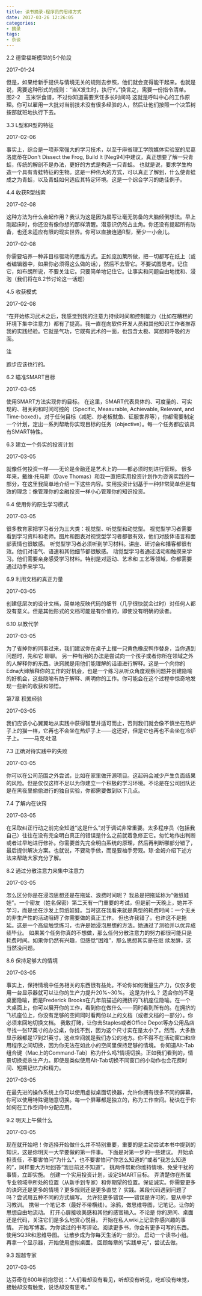 ```yaml
---
title: 读书摘录-程序员的思维方式
date: 2017-03-26 12:26:05
categories: 
- 摘录
tags:
- 杂谈
---
```

2.2 德雷福斯模型的5个阶段

2017-01-24

但是，如果给新手提供与情境无关的规则去参照，他们就会变得能干起来。也就是说，需要这种形式的规则：“当X发生时，执行Y。”换言之，需要一份指令清单。
图2-2　玉米饼食谱，不过你知道需要烹饪多长时间吗
这就是呼叫中心的工作原理。你可以雇用一大批对当前技术没有很多经验的人，然后让他们按照一个决策树按部就班地执行下去。

3.3 L型和R型的特征

2017-02-06

事实上，综合是一项非常强大的学习技术，以至于麻省理工学院媒体实验室的尼葛洛庞蒂在Don't Dissect the Frog, Build It [Neg94]中建议，真正想要了解一只青蛙，传统的解剖不是办法，更好的方式是构造一只青蛙。
也就是说，要求学生构造一个具有青蛙特征的生物。这是一种伟大的方式，可以真正了解到，什么使青蛙成之为青蛙，以及青蛙如何适应其特定环境。这是一个综合学习的绝佳例子。

4.4 收获R型线索

2017-02-08

这种方法为什么会起作用？我认为这是因为晨写让毫无防备的大脑倾倒想法。早上刚起床时，你还没有像你想的那样清醒。潜意识仍然占主角。你还没有提起所有防备，也还未适应有限的现实世界。你可以直接连通R型，至少一小会儿。

2017-02-08

你需要培养一种非目标驱动的思维方式。正如庞加莱所做，把一切都写在纸上（或者编辑器中，如果你必须得这么做的话），然后不去管它。不要试图思考。记住它，如布朗所说，不要关注它。只要简单地记住它。让事实和问题自由地搅和、浸泡（我们将在8.2节讨论这一话题）

<!--more-->

4.5 收获模式

2017-02-08

“在开始练习武术之后，我感觉到我的注意力持续时间和控制能力（比如在糟糕的环境下集中注意力）都有了提高。我一直在向软件开发人员和其他知识工作者推荐我的实践经验。它就是气功，它既有武术的一面，也包含太极、冥想和呼吸的方面。

注

跑步应该也行的。

6.2 瞄准SMART目标

2017-03-05

使用SMART方法实现你的目标。
在这里，SMART代表具体的、可度量的、可实现的、相关的和时间可控的（Specific, Measurable, Achievable, Relevant, and Time-boxed）。对于任何目标（减肥、炒老板鱿鱼、征服世界等），你都需要制定一个计划，定出一系列帮助你实现目标的任务（objective）。每一个任务都应该具有SMART特性。

6.3 建立一个务实的投资计划

2017-03-05

就像任何投资一样——无论是金融还是艺术上的——都必须时刻进行管理。
很多年来，戴维·托马斯（Dave Thomas）和我一直把实用投资计划作为咨询实践的一部分，在这里我简单地介绍一下这些内容。实用投资计划基于一种非常简单但是有效的理念：像管理你的金融投资一样小心管理你的知识投资。

6.4 使用你的原生学习模式

2017-03-05

很多教育家把学习者分为三大类：视觉型、听觉型和动觉型。
视觉型学习者需要看到学习资料和老师。图片和图表对视觉型学习者都很有效，他们对肢体语言和面部表情也很敏感。
听觉型学习者必须听到学习材料。讲座、研讨会和播客都很有效。他们对语气、语速和其他细节都很敏感。
动觉型学习者通过活动和触摸来学习。他们需要亲身感受学习材料。特别是对运动、艺术和
工艺等领域，你都需要通过动手来学习。

6.9 利用文档的真正力量

2017-03-05

创建低层次的设计文档，简单地反映代码的细节（几乎很快就会过时）对任何人都没有意义。但是其他形式的文档可能是有价值的，即使没有明确的读者。

6.10 以教代学

2017-03-05

为了省掉你的同事过来，我们建议你在桌子上摆一只黄色橡皮鸭作替身，当你遇到问题时，先和它
聊聊。
另一种有用的办法是尝试向一个孩子或者你所在领域之外的人解释你的东西。诀窍就是用他们能理解的话语进行解释。这是一个向你的Edna大婶解释你的工作的好机会，也是一个练习从听众角度观察问题并创建隐喻的好机会，这些隐喻有助于解释、阐明你的工作。你可能会在这个过程中惊奇地发现一些新的收获和领悟。

第7章 积累经验

2017-03-05

我们应该小心翼翼地从实践中获得智慧并适可而止，否则我们就会像不慎坐在热炉子上的猫一样，它再也不会坐在热炉子上——这还好，但是它也再也不会坐在冷炉子上。
——马克·吐温

7.3 正确对待实践中的失败

2017-03-05

你可以在公司范围之外尝试，比如在家里做开源项目。这起码会减少产生负面结果的风险。但是仅仅这样不足以为你建立一个积极的学习环境。不论是在公司团队还是在黑夜里偷偷进行的独自实验，你都需要做到以下几点。

7.4 了解内在诀窍

2017-03-05

在采取纠正行动之前完全知道“这是什么”对于调试非常重要。太多程序员（包括我自己）往往在没有完全明白真正的错误是什么之前就着急修正它。匆忙地作出判断或者过早地进行修补。你需要首先完全明白系统的原理，然后再判断哪部分错了，最后提供解决方案。也就说，不要动手做，而是要袖手旁观。琼·金姆介绍下述方法来帮助大家充分了解。

8.2 通过分散注意力来集中注意力

2017-03-05

怎么区分你是在浸泡思想还是在拖延、浪费时间呢？
我总是把拖延称为“做纸娃娃”。一个密友（姓名保密）第二天有一门重要的考试，但是前一天晚上，她并不学习，而是坐在沙发上剪纸娃娃。当时这在我看来就是典型的耗费时间：一个无关的非生产性的活动阻碍了你需要做的真正工作。
但也许我错了。也许这不是拖延。这是一个高级触觉练习，也许是她浸泡思想的方法。她通过了测验并以优异成绩毕业。
如果某个任务你真的不想做，那么任何分散注意力的努力都很可能只是耗费时间。如果你仍然有兴趣，但感觉“困难”，那么思想其实是在继
续发酵，这当然没问题。

8.6 保持足够大的情境

2017-03-05

事实上，保持情境中任务相关的东西很有益处。不论你如何衡量生产力，仅仅多使用一台显示器就可以让你的生产力提升20%~30%。
这是为什么？
适合你的不是桌面隐喻，而是Frederick Brooks在几年前描述的拥挤的飞机座位隐喻。在一个大桌面上，你可以展开你的工作，看到你在做什么——同时看到所有的。在拥挤的飞机座位上，你没有足够的空间同时看两份以上的文档（或者文档的一部分）。你必须来回地切换文档。
我敢打赌，让你去Staples或者Office Depot等办公用品店寻找一张17英寸的办公桌，你找不到，因为这个尺寸实在是太小了。然而，大多数显示器都是17到21英寸。这点空间就是我们办公的地方。你不得不在活动窗口和应用程序之间切换，因为你无法在如此小的空间里保持足够的情境。
你知道Alt-Tab组合键（Mac上的Command-Tab）称为什么吗?情境切换。正如我们看到的，情景切换扼杀生产力。即使是类似使用Alt-Tab切换不同窗口的小动作也会花费时间、短期记忆力和精力。

2017-03-05

在最先进的操作系统上你可以使用虚拟桌面切换器，允许你拥有很多不同的屏幕，你可以使用特殊键随意切换。每一个屏幕都是独立的，称为工作空间。秘诀在于你如何在工作空间中分配应用。

9.2 明天上午做什么

2017-03-05

现在就开始吧！你选择开始做什么并不特别重要，重要的是主动尝试本书中提到的知识，这是你明天一大早要做的第一件事。
下面是对第一步的一些建议。
开始承担责任，不要害怕问“为什么”，也不要害怕问“你怎么知道的”或者“我怎么知道的”，同样要大方地回答“我目前还不知道”。
挑两件帮助你维持情境、免受干扰的事情，立即实施。
创建一个实用投资计划，设定SMART目标。
弄清楚你在所属专业领域中所处的位置（从新手到专家）和你期望的位置。保证诚实。你需要更多的诀窍还是更多的情境？更多规则还是更多直觉？
实践。某段代码遇到问题了吗？尝试用五种不同的方式编写。
允许犯更多错误——错误是许可的，要从中学习教训。
携带一个笔记本（最好不带横线）。涂鸦，做思维导图，记笔记。让你的思想自由地流动。
打开心扉接收美感和其他的感官输入。不论是
你的房间、桌面还是代码，关注它们是多么地赏心悦目。
开始在私人wiki上记录你感兴趣的事情。
开始写博客。为你读过的书写评论。阅读更多书，你会有更多可写的东西。使用SQ3R和思维导图。
让散步成为你每天生活的一部分。
启动一个读书小组。
再拿一个显示器，开始使用虚拟桌面。
回顾每章的“实践单元”，尝试去做。

9.3 超越专家

2017-03-05

达芬奇在600年前抱怨说：“人们看却没有看见，听却没有听见，吃却没有味觉，接触却没有触觉，说话却没有思考。”
